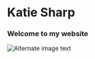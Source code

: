 # Katie Sharp
### Welcome to my website 

![Alternate image text](https://images.unsplash.com/photo-1634977961336-0a9237b8a064?ixlib=rb-4.0.3&ixid=MnwxMjA3fDB8MHxzZWFyY2h8MXx8cHVta2lufGVufDB8fDB8fA%3D%3D&w=1000&q=80)
